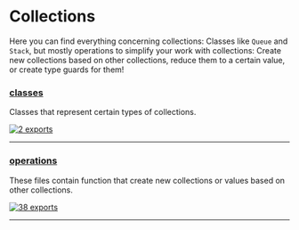 # Collections

<!-- SUMMARY:START -->

Here you can find everything concerning collections:
Classes like `Queue` and `Stack`, but mostly operations to simplify your work with collections:
Create new collections based on other collections, reduce them to a certain value, or create type guards for them!

<!-- SUMMARY:END -->

<!-- TOC:START -->
### [classes](https://github.com/JanMalch/ts-experiments/tree/master/src/collections/classes/)

Classes that represent certain types of collections.


[![2 exports](https://img.shields.io/badge/exports-2-blue)](https://github.com/JanMalch/ts-experiments/tree/master/src/collections/classes/)

---

### [operations](https://github.com/JanMalch/ts-experiments/tree/master/src/collections/operations/)

These files contain function that create new collections or values based on other collections.


[![38 exports](https://img.shields.io/badge/exports-38-blue)](https://github.com/JanMalch/ts-experiments/tree/master/src/collections/operations/)

---
<!-- TOC:END -->
